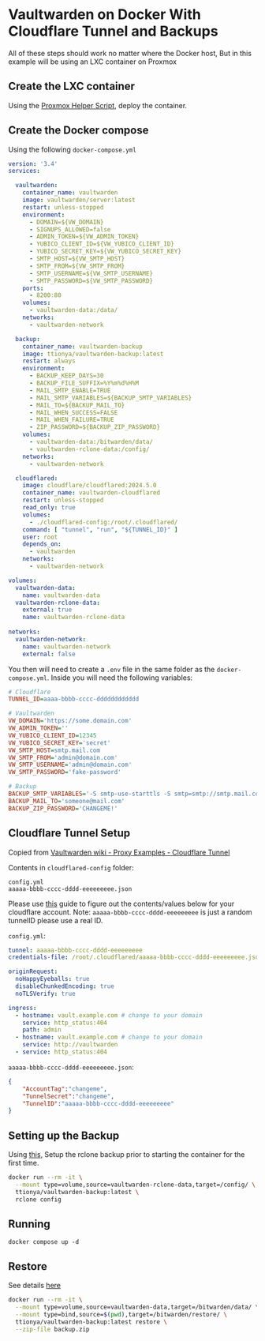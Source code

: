 # Vaultwarden on Docker With Cloudflare Tunnel and Backups

All of these steps should work no matter where the Docker host, But in this example will be using an LXC container on Proxmox

## Create the LXC container
Using the [Proxmox Helper Script](https://helper-scripts.com/scripts?id=Docker), deploy the container.

## Create the Docker compose 
Using the following `docker-compose.yml`
```yaml
version: '3.4'
services:

  vaultwarden:
    container_name: vaultwarden
    image: vaultwarden/server:latest
    restart: unless-stopped
    environment:
      - DOMAIN=${VW_DOMAIN}
      - SIGNUPS_ALLOWED=false
      - ADMIN_TOKEN=${VW_ADMIN_TOKEN}
      - YUBICO_CLIENT_ID=${VW_YUBICO_CLIENT_ID}
      - YUBICO_SECRET_KEY=${VW_YUBICO_SECRET_KEY}
      - SMTP_HOST=${VW_SMTP_HOST}
      - SMTP_FROM=${VW_SMTP_FROM}
      - SMTP_USERNAME=${VW_SMTP_USERNAME}
      - SMTP_PASSWORD=${VW_SMTP_PASSWORD}
    ports:
      - 8200:80
    volumes:
      - vaultwarden-data:/data/
    networks:
      - vaultwarden-network

  backup:
    container_name: vaultwarden-backup
    image: ttionya/vaultwarden-backup:latest
    restart: always
    environment:
      - BACKUP_KEEP_DAYS=30
      - BACKUP_FILE_SUFFIX=%Y%m%d%H%M
      - MAIL_SMTP_ENABLE=TRUE
      - MAIL_SMTP_VARIABLES=${BACKUP_SMTP_VARIABLES}
      - MAIL_TO=${BACKUP_MAIL_TO}
      - MAIL_WHEN_SUCCESS=FALSE
      - MAIL_WHEN_FAILURE=TRUE
      - ZIP_PASSWORD=${BACKUP_ZIP_PASSWORD}
    volumes:
      - vaultwarden-data:/bitwarden/data/
      - vaultwarden-rclone-data:/config/
    networks:
      - vaultwarden-network

  cloudflared:
    image: cloudflare/cloudflared:2024.5.0
    container_name: vaultwarden-cloudflared
    restart: unless-stopped
    read_only: true
    volumes:
      - ./cloudflared-config:/root/.cloudflared/
    command: [ "tunnel", "run", "${TUNNEL_ID}" ]
    user: root
    depends_on:
      - vaultwarden
    networks:
      - vaultwarden-network

volumes:
  vaultwarden-data:
    name: vaultwarden-data
  vaultwarden-rclone-data:
    external: true
    name: vaultwarden-rclone-data
    
networks:
  vaultwarden-network:
    name: vaultwarden-network
    external: false
```

You then will need to create a `.env` file in the same folder as the `docker-compose.yml`. Inside you will need the following variables:
```ini
# Cloudflare
TUNNEL_ID=aaaa-bbbb-cccc-dddddddddddd

# Vaultwarden
VW_DOMAIN='https://some.domain.com'
VW_ADMIN_TOKEN=''
VW_YUBICO_CLIENT_ID=12345
VW_YUBICO_SECRET_KEY='secret'
VW_SMTP_HOST=smtp.mail.com
VW_SMTP_FROM='admin@domain.com'
VW_SMTP_USERNAME='admin@domain.com'
VW_SMTP_PASSWORD='fake-password'

# Backup
BACKUP_SMTP_VARIABLES='-S smtp-use-starttls -S smtp=smtp://smtp.mail.com:587 -S smtp-auth=login -S smtp-auth-user=admin@domain.com -S smtp-auth-password=fake-password -S from=admin@domain.com'
BACKUP_MAIL_TO='someone@mail.com'
BACKUP_ZIP_PASSWORD='CHANGEME!'
```

## Cloudflare Tunnel Setup
Copied from [Vaultwarden wiki - Proxy Examples - Cloudflare Tunnel](https://github.com/dani-garcia/vaultwarden/wiki/Proxy-examples)

Contents in `cloudflared-config` folder:
```
config.yml  
aaaaa-bbbb-cccc-dddd-eeeeeeeee.json
```
Please use [this](https://thedxt.ca/2022/10/cloudflare-tunnel-with-docker/) guide to figure out the contents/values below for your cloudflare account.
Note: `aaaaa-bbbb-cccc-dddd-eeeeeeeee` is just a random tunnelID please use a real ID.

`config.yml`:

```yaml
tunnel: aaaaa-bbbb-cccc-dddd-eeeeeeeee
credentials-file: /root/.cloudflared/aaaaa-bbbb-cccc-dddd-eeeeeeeee.json

originRequest:
  noHappyEyeballs: true
  disableChunkedEncoding: true
  noTLSVerify: true

ingress:
  - hostname: vault.example.com # change to your domain
    service: http_status:404
    path: admin
  - hostname: vault.example.com # change to your domain
    service: http://vaultwarden
  - service: http_status:404
```
`aaaaa-bbbb-cccc-dddd-eeeeeeeee.json`:
```json
{
    "AccountTag":"changeme",
    "TunnelSecret":"changeme",
    "TunnelID":"aaaaa-bbbb-cccc-dddd-eeeeeeeee"
}
```

## Setting up the Backup
Using [this](https://github.com/ttionya/vaultwarden-backup?tab=readme-ov-file#configure-and-check), Setup the rclone backup prior to starting the container for the first time.
```bash
docker run --rm -it \
  --mount type=volume,source=vaultwarden-rclone-data,target=/config/ \
  ttionya/vaultwarden-backup:latest \
  rclone config
```

## Running
`docker compose up -d`

## Restore
See details [here](https://github.com/ttionya/vaultwarden-backup?tab=readme-ov-file#configure-and-check)
```bash
docker run --rm -it \
  --mount type=volume,source=vaultwarden-data,target=/bitwarden/data/ \
  --mount type=bind,source=$(pwd),target=/bitwarden/restore/ \
  ttionya/vaultwarden-backup:latest restore \
  --zip-file backup.zip
```

